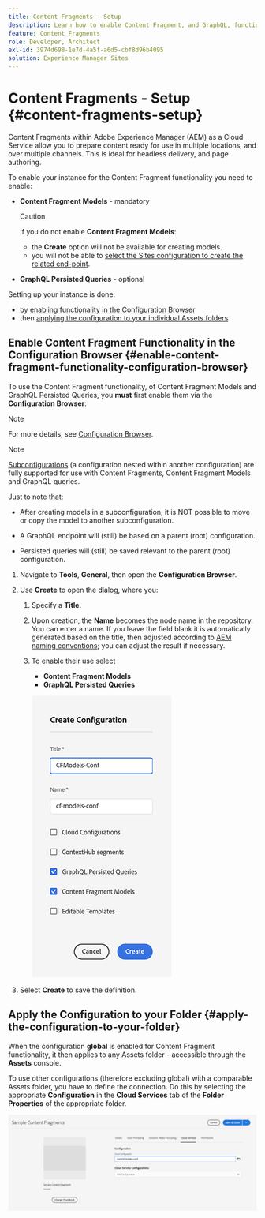 ```yaml
---
title: Content Fragments - Setup
description: Learn how to enable Content Fragment, and GraphQL, functionality for use with AEM headless delivery features and page authoring.
feature: Content Fragments
role: Developer, Architect
exl-id: 3974d698-1e7d-4a5f-a6d5-cbf8d96b4095
solution: Experience Manager Sites
---
```

# Content Fragments - Setup {#content-fragments-setup}

Content Fragments within Adobe Experience Manager (AEM) as a Cloud Service allow you to prepare content ready for use in multiple locations, and over multiple channels. This is ideal for headless delivery, and page authoring.

To enable your instance for the Content Fragment functionality you need to enable:

* **Content Fragment Models** - mandatory

  >[!CAUTION]
  >
  >If you do not enable **Content Fragment Models**:
  >
  >* the **Create** option will not be available for creating models.
  >* you will not be able to [select the Sites configuration to create the related end-point](/help/headless/graphql-api/graphql-endpoint.md).

* **GraphQL Persisted Queries** - optional

Setting up your instance is done:

* by [enabling functionality in the Configuration Browser](#enable-content-fragment-functionality-configuration-browser)
* then [applying the configuration to your individual Assets folders](#apply-the-configuration-to-your-folder)

## Enable Content Fragment Functionality in the Configuration Browser {#enable-content-fragment-functionality-configuration-browser}

To use the Content Fragment functionality, of Content Fragment Models and GraphQL Persisted Queries, you **must** first enable them via the **Configuration Browser**:

>[!NOTE]
>
>For more details, see [Configuration Browser](/help/implementing/developing/introduction/configurations.md#using-configuration-browser).

>[!NOTE]
>
>[Subconfigurations](/help/implementing/developing/introduction/configurations.md#configuration-resolution) (a configuration nested within another configuration) are fully supported for use with Content Fragments, Content Fragment Models and GraphQL queries.
>
>Just to note that:
>
>* After creating models in a subconfiguration, it is NOT possible to move or copy the model to another subconfiguration.
>
>* A GraphQL endpoint will (still) be based on a parent (root) configuration.
>
>* Persisted queries will (still) be saved relevant to the parent (root) configuration.

1. Navigate to **Tools**, **General**, then open the **Configuration Browser**.

1. Use **Create** to open the dialog, where you:

   1. Specify a **Title**.
   1. Upon creation, the **Name** becomes the node name in the repository.
      You can enter a name. If you leave the field blank it is automatically generated based on the title, then adjusted according to [AEM naming conventions](/help/implementing/developing/introduction/naming-conventions.md); you can adjust the result if necessary.
   1. To enable their use select 
      * **Content Fragment Models** 
      * **GraphQL Persisted Queries**

      ![Define configuration](assets/cf-setup-create-conf.png)

1. Select **Create** to save the definition.

## Apply the Configuration to your Folder {#apply-the-configuration-to-your-folder}

When the configuration **global** is enabled for Content Fragment functionality, it then applies to any Assets folder - accessible through the **Assets** console.

To use other configurations (therefore excluding global) with a comparable Assets folder, you have to define the connection. Do this by selecting the appropriate **Configuration** in the **Cloud Services** tab of the **Folder Properties** of the appropriate folder.

![Apply configuration](assets/cf-setup-apply-conf.png)
